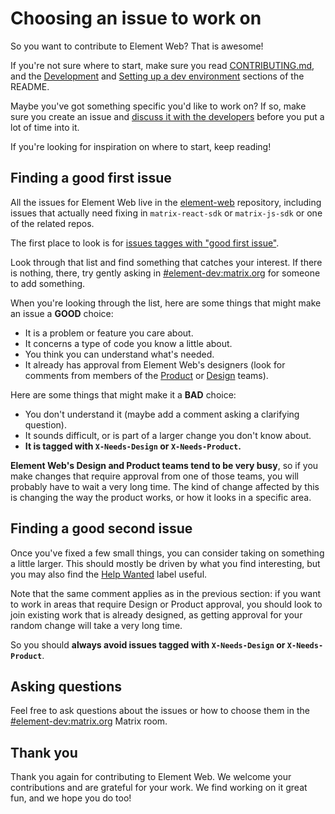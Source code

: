 # Choosing an issue to work on

So you want to contribute to Element Web? That is awesome!

If you're not sure where to start, make sure you read
[CONTRIBUTING.md](../CONTRIBUTING.md), and the
[Development](../README.md#development) and
[Setting up a dev environment](../README.md#setting-up-a-dev-environment)
sections of the README.

Maybe you've got something specific you'd like to work on? If so, make sure you
create an issue and
[discuss it with the developers](https://matrix.to/#/#element-dev:matrix.org)
before you put a lot of time into it.

If you're looking for inspiration on where to start, keep reading!

## Finding a good first issue

All the issues for Element Web live in the
[element-web](https://github.com/vector-im/element-web) repository, including
issues that actually need fixing in `matrix-react-sdk` or `matrix-js-sdk` or one
of the related repos.

The first place to look is for
[issues tagges with "good first issue"](https://github.com/vector-im/element-web/issues?q=is%3Aopen+is%3Aissue+label%3A%22good+first+issue%22).

Look through that list and find something that catches your interest. If there
is nothing, there, try gently asking in
[#element-dev:matrix.org](https://matrix.to/#/#element-dev:matrix.org) for
someone to add something.

When you're looking through the list, here are some things that might make an
issue a **GOOD** choice:

* It is a problem or feature you care about.
* It concerns a type of code you know a little about.
* You think you can understand what's needed.
* It already has approval from Element Web's designers (look for comments from
  members of the
  [Product](https://github.com/orgs/vector-im/teams/product/members) or
  [Design](https://github.com/orgs/vector-im/teams/design/members) teams).

Here are some things that might make it a **BAD** choice:

* You don't understand it (maybe add a comment asking a clarifying question).
* It sounds difficult, or is part of a larger change you don't know about.
* **It is tagged with `X-Needs-Design` or `X-Needs-Product`.**

**Element Web's Design and Product teams tend to be very busy**, so if you make
changes that require approval from one of those teams, you will probably have
to wait a very long time. The kind of change affected by this is changing the
way the product works, or how it looks in a specific area.

## Finding a good second issue

Once you've fixed a few small things, you can consider taking on something a
little larger. This should mostly be driven by what you find interesting, but
you may also find the
[Help Wanted](https://github.com/vector-im/element-web/issues?q=is%3Aissue+is%3Aopen+sort%3Aupdated-desc+label%3A%22Help+Wanted%22)
label useful.

Note that the same comment applies as in the previous section: if you want to
work in areas that require Design or Product approval, you should look to join
existing work that is already designed, as getting approval for your random
change will take a very long time.

So you should **always avoid issues tagged with `X-Needs-Design` or
`X-Needs-Product`**.

## Asking questions

Feel free to ask questions about the issues or how to choose them in the
[#element-dev:matrix.org](https://matrix.to/#/#element-dev:matrix.org) Matrix
room.

## Thank you

Thank you again for contributing to Element Web. We welcome your contributions
and are grateful for your work. We find working on it great fun, and we hope
you do too!

